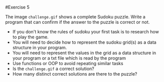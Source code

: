 #Exercise 5

The image `challenge.gif` shows a complete Sudoku puzzle. Write a program that can confirm if the answer to the puzzle is correct or not.

 - If you don't know the rules of sudoku your first task is to research how to play the game.
 - You will need to decide how to represent the sudoku grid(s) as a data structure in your program.
 - You will need to represent the values in the grid as a data structure in your program or a txt file which is read by the program
 - Use functions or OOP to avoid repeating similar tasks
 - Is the `challenge.gif` a correct solution?
 - How many distinct correct solutions are there to the puzzle?
